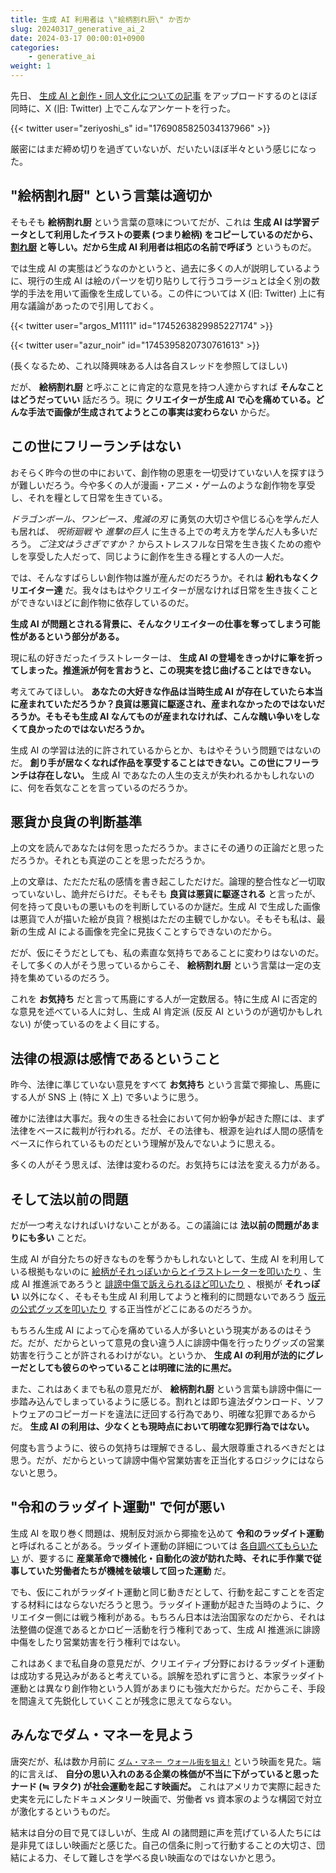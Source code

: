 ```yaml
---
title: 生成 AI 利用者は \"絵柄割れ厨\" か否か
slug: 20240317_generative_ai_2
date: 2024-03-17 00:00:01+0900
categories:
    - generative_ai
weight: 1
---
```


先日、 [生成 AI と創作・同人文化についての記事](https://zeri.io/p/20240317_generative_ai/) をアップロードするのとほぼ同時に、X (旧: Twitter) 上でこんなアンケートを行った。

{{< twitter user="zeriyoshi_s" id="1769085825034137966" >}}

厳密にはまだ締め切りを過ぎていないが、だいたいほぼ半々という感じになった。

## "絵柄割れ厨" という言葉は適切か

そもそも **絵柄割れ厨** という言葉の意味についてだが、これは **生成 AI は学習データとして利用したイラストの要素 (つまり絵柄) をコピーしているのだから、 [割れ厨](https://www.weblio.jp/content/%E5%89%B2%E3%82%8C%E5%8E%A8) と等しい。だから生成 AI 利用者は相応の名前で呼ぼう** というものだ。

では生成 AI の実態はどうなのかというと、過去に多くの人が説明しているように、現行の生成 AI は絵のパーツを切り貼りして行うコラージュとは全く別の数学的手法を用いて画像を生成している。この件については X (旧: Twitter) 上に有用な議論があったので引用しておく。

{{< twitter user="argos_M1111" id="1745263829985227174" >}}

{{< twitter user="azur_noir" id="1745395820730761613" >}}

(長くなるため、これ以降興味ある人は各自スレッドを参照してほしい)

だが、 **絵柄割れ厨** と呼ぶことに肯定的な意見を持つ人達からすれば **そんなことはどうだっていい** 話だろう。現に **クリエイターが生成 AI で心を痛めている。どんな手法で画像が生成されてようとこの事実は変わらない** からだ。

## この世にフリーランチはない

おそらく昨今の世の中において、創作物の恩恵を一切受けていない人を探すほうが難しいだろう。今や多くの人が漫画・アニメ・ゲームのような創作物を享受し、それを糧として日常を生きている。

*ドラゴンボール、ワンピース、鬼滅の刃* に勇気の大切さや信じる心を学んだ人も居れば、 *呪術廻戦* や *進撃の巨人* に生きる上での考え方を学んだ人も多いだろう。 *ご注文はうさぎですか？* からストレスフルな日常を生き抜くための癒やしを享受した人だって、同じように創作を生きる糧とする人の一人だ。

では、そんなすばらしい創作物は誰が産んだのだろうか。それは **紛れもなくクリエイター達** だ。我々はもはやクリエイターが居なければ日常を生き抜くことができないほどに創作物に依存しているのだ。

**生成 AI が問題とされる背景に、そんなクリエイターの仕事を奪ってしまう可能性があるという部分がある。**

現に私の好きだったイラストレーターは、 **生成 AI の登場をきっかけに筆を折ってしまった。推進派が何を言おうと、この現実を捻じ曲げることはできない。**

考えてみてほしい。 **あなたの大好きな作品は当時生成 AI が存在していたら本当に産まれていただろうか？良貨は悪貨に駆逐され、産まれなかったのではないだろうか。そもそも生成 AI なんてものが産まれなければ、こんな醜い争いをしなくて良かったのではないだろうか。**

生成 AI の学習は法的に許されているからとか、もはやそういう問題ではないのだ。 **創り手が居なくなれば作品を享受することはできない。この世にフリーランチは存在しない。** 生成 AI であなたの人生の支えが失われるかもしれないのに、何を呑気なことを言っているのだろうか。

## 悪貨か良貨の判断基準

上の文を読んであなたは何を思っただろうか。まさにその通りの正論だと思っただろうか。それとも真逆のことを思っただろうか。

上の文章は、ただただ私の感情を書き起こしただけだ。論理的整合性など一切取っていないし、詭弁だらけだ。そもそも **良貨は悪貨に駆逐される** と言ったが、何を持って良いもの悪いものを判断しているのか謎だ。生成 AI で生成した画像は悪貨で人が描いた絵が良貨？根拠はただの主観でしかない。そもそも私は、最新の生成 AI による画像を完全に見抜くことすらできないのだから。

だが、仮にそうだとしても、私の素直な気持ちであることに変わりはないのだ。そして多くの人がそう思っているからこそ、 **絵柄割れ厨** という言葉は一定の支持を集めているのだろう。

これを **お気持ち** だと言って馬鹿にする人が一定数居る。特に生成 AI に否定的な意見を述べている人に対し、生成 AI 肯定派 (反反 AI というのが適切かもしれない) が使っているのをよく目にする。

## 法律の根源は感情であるということ

昨今、法律に準じていない意見をすべて **お気持ち** という言葉で揶揄し、馬鹿にする人が SNS 上 (特に X 上) で多いように思う。

確かに法律は大事だ。我々の生きる社会において何か紛争が起きた際には、まず法律をベースに裁判が行われる。だが、その法律も、根源を辿れば人間の感情をベースに作られているものだという理解が及んでないように思える。

多くの人がそう思えば、法律は変わるのだ。お気持ちには法を変える力がある。

## そして法以前の問題

だが一つ考えなければいけないことがある。この議論には **法以前の問題があまりにも多い** ことだ。

生成 AI が自分たちの好きなものを奪うかもしれないとして、生成 AI を利用している根拠もないのに [絵柄がそれっぽいからとイラストレーターを叩いたり](https://togetter.com/li/2205644) 、生成 AI 推進派であろうと [誹謗中傷で訴えられるほど叩いたり](https://twitter.com/8co28/status/1767394014389826002) 、根拠が **それっぽい** 以外になく、そもそも生成 AI 利用してようと権利的に問題ないであろう [版元の公式グッズを叩いたり](https://togetter.com/li/2332956) する正当性がどこにあるのだろうか。

もちろん生成 AI によって心を痛めている人が多いという現実があるのはそうだ。だが、だからといって意見の食い違う人に誹謗中傷を行ったりグッズの営業妨害を行うことが許されるわけがない。というか、 **生成 AI の利用が法的にグレーだとしても彼らのやっていることは明確に法的に黒だ。** 

また、これはあくまでも私の意見だが、 **絵柄割れ厨** という言葉も誹謗中傷に一歩踏み込んでしまっているように感じる。割れとは即ち違法ダウンロード、ソフトウェアのコピーガードを違法に迂回する行為であり、明確な犯罪であるからだ。 **生成 AI の利用は、少なくとも現時点において明確な犯罪行為ではない。**

何度も言うように、彼らの気持ちは理解できるし、最大限尊重されるべきだとは思う。だが、だからといって誹謗中傷や営業妨害を正当化するロジックにはならないと思う。

## "令和のラッダイト運動" で何が悪い

生成 AI を取り巻く問題は、規制反対派から揶揄を込めて **令和のラッダイト運動** と呼ばれることがある。ラッダイト運動の詳細については [各自調べてもらいたい](https://ja.wikipedia.org/wiki/%E3%83%A9%E3%83%83%E3%83%80%E3%82%A4%E3%83%88%E9%81%8B%E5%8B%95) が、要するに **産業革命で機械化・自動化の波が訪れた時、それに手作業で従事していた労働者たちが機械を破壊して回った運動** だ。

でも、仮にこれがラッダイト運動と同じ動きだとして、行動を起こすことを否定する材料にはならないだろうと思う。ラッダイト運動が起きた当時のように、クリエイター側には戦う権利がある。もちろん日本は法治国家なのだから、それは法整備の促進であるとかロビー活動を行う権利であって、生成 AI 推進派に誹謗中傷をしたり営業妨害を行う権利ではない。

これはあくまで私自身の意見だが、クリエイティブ分野におけるラッダイト運動は成功する見込みがあると考えている。誤解を恐れずに言うと、本家ラッダイト運動とは異なり創作物という人質があまりにも強大だからだ。だからこそ、手段を間違えて先鋭化していくことが残念に思えてならない。

## みんなでダム・マネーを見よう

唐突だが、私は数か月前に [`ダム・マネー ウォール街を狙え!`](https://dumbmoney.jp/) という映画を見た。端的に言えば、 **自分の思い入れのある企業の株価が不当に下がっていると思ったナード (≒ ヲタク) が社会運動を起こす映画だ。** これはアメリカで実際に起きた史実を元にしたドキュメンタリー映画で、労働者 vs 資本家のような構図で対立が激化するというものだ。

結末は自分の目で見てほしいが、生成 AI の諸問題に声を荒げている人たちには是非見てほしい映画だと感じた。自己の信条に則って行動することの大切さ、団結による力、そして難しさを学べる良い映画なのではないかと思う。
